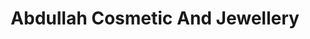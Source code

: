 ---
title: "Abdullah Cosmetic And Jewellery"
url: /karachi/abdullah-cosmetic-and-jewellery/
shop: beauty
---
